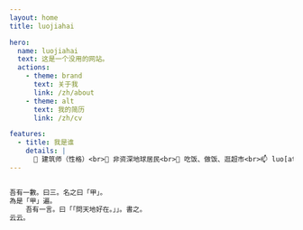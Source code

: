 ```yaml
---
layout: home
title: luojiahai

hero:
  name: luojiahai
  text: 这是一个没用的网站。
  actions:
    - theme: brand
      text: 关于我
      link: /zh/about
    - theme: alt
      text: 我的简历
      link: /zh/cv

features:
  - title: 我是谁
    details: |
      🤗 建筑师（性格）<br>🔭 非资深地球居民<br>🌱 吃饭、做饭、逛超市<br>📫 luo[at]jiahai.co
---
```


##

```ts
吾有一數。曰三。名之曰「甲」。
為是「甲」遍。
	吾有一言。曰「「問天地好在。」」。書之。
云云。
```
